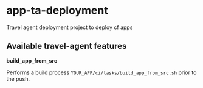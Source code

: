 # app-ta-deployment

Travel agent deployment project to deploy cf apps

## Available travel-agent features

**build_app_from_src**

Performs a build process `YOUR_APP/ci/tasks/build_app_from_src.sh` prior to the push.

